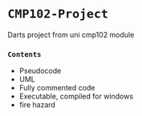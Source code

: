 # `CMP102-Project`
Darts project from uni cmp102 module

### `Contents`
* Pseudocode
* UML
* Fully commented code
* Executable, compiled for windows
* fire hazard
